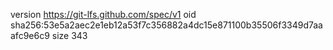version https://git-lfs.github.com/spec/v1
oid sha256:53e5a2aec2e1eb12a53f7c356882a4dc15e871100b35506f3349d7aaafc9e6c9
size 343
